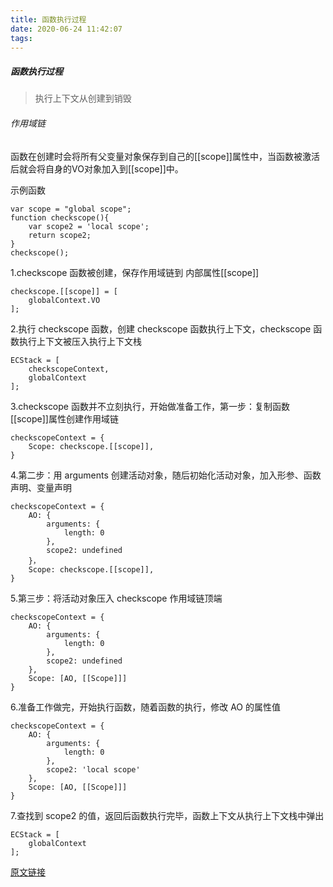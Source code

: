 ```yaml
---
title: 函数执行过程
date: 2020-06-24 11:42:07
tags:
---
```


##### 函数执行过程
> 执行上下文从创建到销毁

###### 作用域链
函数在创建时会将所有父变量对象保存到自己的[[scope]]属性中，当函数被激活后就会将自身的VO对象加入到[[scope]]中。

示例函数
```
var scope = "global scope";
function checkscope(){
    var scope2 = 'local scope';
    return scope2;
}
checkscope();
```

1.checkscope 函数被创建，保存作用域链到 内部属性[[scope]]


```
checkscope.[[scope]] = [
    globalContext.VO
];
```

2.执行 checkscope 函数，创建 checkscope 函数执行上下文，checkscope 函数执行上下文被压入执行上下文栈


```
ECStack = [
    checkscopeContext,
    globalContext
];
```

3.checkscope 函数并不立刻执行，开始做准备工作，第一步：复制函数[[scope]]属性创建作用域链


```
checkscopeContext = {
    Scope: checkscope.[[scope]],
}
```

4.第二步：用 arguments 创建活动对象，随后初始化活动对象，加入形参、函数声明、变量声明


```
checkscopeContext = {
    AO: {
        arguments: {
            length: 0
        },
        scope2: undefined
    }，
    Scope: checkscope.[[scope]],
}
```

5.第三步：将活动对象压入 checkscope 作用域链顶端


```
checkscopeContext = {
    AO: {
        arguments: {
            length: 0
        },
        scope2: undefined
    },
    Scope: [AO, [[Scope]]]
}
```

6.准备工作做完，开始执行函数，随着函数的执行，修改 AO 的属性值


```
checkscopeContext = {
    AO: {
        arguments: {
            length: 0
        },
        scope2: 'local scope'
    },
    Scope: [AO, [[Scope]]]
}
```

7.查找到 scope2 的值，返回后函数执行完毕，函数上下文从执行上下文栈中弹出

```
ECStack = [
    globalContext
];
```


[原文链接](https://github.com/mqyqingfeng/Blog/issues/6)